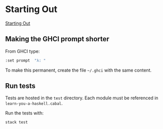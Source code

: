 # Starting Out

[Starting Out](http://learnyouahaskell.com/starting-out)

## Making the GHCI prompt shorter

From GHCI type:

```bash
:set prompt  "λ: "
```

To make this permanent, create the file `~/.ghci` with the same content.

## Run tests
Tests are hosted in the `test` directory. Each module must be referenced in `learn-you-a-haskell.cabal`.

Run the tests with:

```bash
stack test
```
